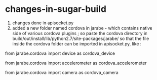 changes-in-sugar-build
======================


1. changes done in apisocket.py
2. added a new folder named cordova in jarabe - which contains native side of various cordova plugins ; so paste the cordova directory in build/out/install/lib/python2.7/site-packages/jarabe/ so that the file inside the cordova folder can be imported in apisocket.py, like : 

  from jarabe.cordova import device as cordova_device

  from jarabe.cordova import accelerometer as cordova_accelerometer

  from jarabe.cordova import camera as cordova_camera
